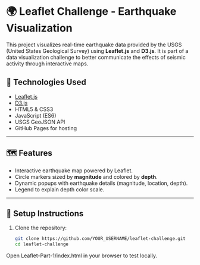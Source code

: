 # 🌍 Leaflet Challenge - Earthquake Visualization

This project visualizes real-time earthquake data provided by the USGS (United States Geological Survey) using **Leaflet.js** and **D3.js**. It is part of a data visualization challenge to better communicate the effects of seismic activity through interactive maps.


## 🔧 Technologies Used

- [Leaflet.js](https://leafletjs.com/)
- [D3.js](https://d3js.org/)
- HTML5 & CSS3
- JavaScript (ES6)
- USGS GeoJSON API
- GitHub Pages for hosting

---

## 🗺️ Features

- Interactive earthquake map powered by Leaflet.
- Circle markers sized by **magnitude** and colored by **depth**.
- Dynamic popups with earthquake details (magnitude, location, depth).
- Legend to explain depth color scale.

---

## 🧰 Setup Instructions

1. Clone the repository:
   ```bash
   git clone https://github.com/YOUR_USERNAME/leaflet-challenge.git
   cd leaflet-challenge
Open Leaflet-Part-1/index.html in your browser to test locally.
